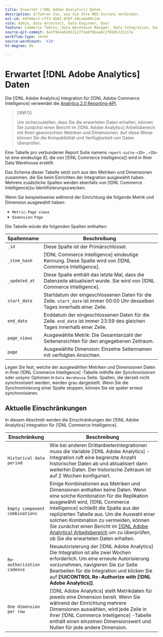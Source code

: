 ```yaml
---
title: Erwartet [!DNL Adobe Analytics] Daten
description: Erfahren Sie, wie Sie Ihre RDS-Instanz verbinden.
exl-id: 4df66ec1-c7f3-4b02-8f0f-49cada99c14c
role: Admin, Data Architect, Data Engineer, User
feature: Commerce Tables, Data Warehouse Manager, Data Integration, Data Import/Export
source-git-commit: 6e2f9e4a9e91212771e6f6baa8c2f8101125217a
workflow-type: tm+mt
source-wordcount: '410'
ht-degree: 0%

---
```


# Erwartet [!DNL Adobe Analytics] Daten

Die [!DNL Adobe Analytics] Integration für [!DNL Adobe Commerce Intelligence] verwendet die [Analytics 2.0 Reporting-API](https://developer.adobe.com/analytics-apis/docs/2.0/#!AdobeDocs/analytics-2.0-apis/master/README.md).

>[!INFO]
>
>Um sicherzustellen, dass Sie die erwarteten Daten erhalten, können Sie zunächst einen Bericht im [!DNL Adobe Analytics] Arbeitsbereich mit Ihren gewünschten Metriken und Dimensionen. Auf diese Weise können Sie die Kompatibilität und Verfügbarkeit von Daten überprüfen.

Eine Tabelle pro verbundener Report Suite namens `report-suite-<ID>` , `<ID>` ist eine eindeutige ID, die von [!DNL Commerce Intelligence]) wird in Ihrer Data Warehouse erstellt.

Das Schema dieser Tabelle setzt sich aus den Metriken und Dimensionen zusammen, die Sie beim Einrichten der Integration ausgewählt haben. Mehrere zusätzliche Spalten werden ebenfalls von [!DNL Commerce Intelligence]zu Identifizierungszwecken.

Wenn Sie beispielsweise während der Einrichtung die folgende Metrik und Dimension ausgewählt haben:
- `Metric`: `Page views`
- `Dimension`: `Page`

Die Tabelle würde die folgenden Spalten enthalten:

| Spaltenname | Beschreibung |
| --- | --- |
| `_id` | Diese Spalte ist der Primärschlüssel. |
| `_item_hash` | [!DNL Commerce Intelligence] eindeutige Kennung. Diese Spalte wird von [!DNL Commerce Intelligence]. |
| `_updated_at` | Diese Spalte enthält das letzte Mal, dass die Datenzeile aktualisiert wurde. Sie wird von [!DNL Commerce Intelligence]. |
| `start_date` | Startdatum der eingeschlossenen Daten für die Zeile. `start_date` ist immer 00:00 Uhr desselben Tages innerhalb einer Zeile. |
| `end_date` | Enddatum der eingeschlossenen Daten für die Zeile. `end_date` ist immer 23:59 des gleichen Tages innerhalb einer Zeile. |
| `page_views` | Ausgewählte Metrik: Die Gesamtanzahl der Seitenansichten für den angegebenen Zeitraum. |
| `page` | Ausgewählte Dimension: Einzelne Seitennamen mit verfolgten Ansichten. |

Legen Sie fest, welche der ausgewählten Metriken und Dimensionen Daten in Ihrer [!DNL Commerce Intelligence] -Tabelle mithilfe der *Synchronisieren* oder *unsync* Optionen in `Data Warehouse` Seite. Spalten, die derzeit nicht synchronisiert werden, werden grau dargestellt. Wenn Sie die Synchronisierung einer Spalte stoppen, können Sie sie später erneut synchronisieren.

## Aktuelle Einschränkungen

In diesem Abschnitt werden die Einschränkungen der [!DNL Adobe Analytics] Integration für [!DNL Commerce Intelligence].

| Einschränkung | Beschreibung |
| --- | --- |
| `Historical data period` | Wie bei anderen Drittanbieterintegrationen muss die Variable [!DNL Adobe Analytics] -Integration ruft eine begrenzte Anzahl historischer Daten ab und aktualisiert dann weiterhin Daten. Der historische Zeitraum ist auf 2 Wochen konfiguriert. |
| `Empty component combinations` | Einige Kombinationen aus Metriken und Dimensionen enthalten keine Daten. Wenn eine solche Kombination für die Replikation ausgewählt wird, [!DNL Commerce Intelligence] schließt die Spalte aus der replizierten Tabelle aus. Um die Auswahl einer solchen Kombination zu vermeiden, können Sie zunächst einen Bericht im [[!DNL Adobe Analytics] Arbeitsbereich](https://experienceleague.adobe.com/docs/analytics/analyze/analysis-workspace/home.html) um zu überprüfen, ob Sie die erwarteten Daten erhalten. |
| `Re-authorization cadence` | Neuautorisierung der [!DNL Adobe Analytics] Die Integration ist alle zwei Wochen erforderlich. Um eine erneute Autorisierung vorzunehmen, navigieren Sie zur Seite Bearbeiten für die Integration und klicken Sie auf **[!UICONTROL Re-Authorize with [!DNL Adobe Analytics]]**. |
| `One dimension per row` | [!DNL Adobe Analytics] stellt Metrikdaten für jeweils eine Dimension bereit. Wenn Sie während der Einrichtung mehrere Dimensionen auswählen, wird jede Zeile in Ihrer [!DNL Commerce Intelligence] -Tabelle enthält einen einzelnen Dimensionswert und Nullen für jede andere Dimension. |
